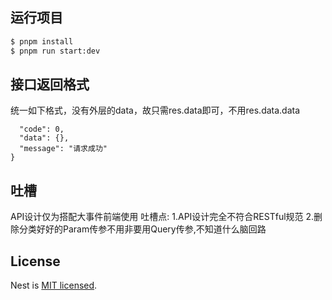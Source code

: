 
## 运行项目

```bash
$ pnpm install
$ pnpm run start:dev
```
## 接口返回格式
统一如下格式，没有外层的data，故只需res.data即可，不用res.data.data
```{
  "code": 0,
  "data": {},
  "message": "请求成功"
}
```
## 吐槽
API设计仅为搭配大事件前端使用
吐槽点:
1.API设计完全不符合RESTful规范
2.删除分类好好的Param传参不用非要用Query传参,不知道什么脑回路
## License

Nest is [MIT licensed](https://github.com/nestjs/nest/blob/master/LICENSE).
